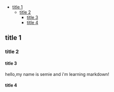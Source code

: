 

- [title 1](#title-1)
    - [title 2](#title-2)
        - [title 3](#title-3)
        - [title 4](#title-4)


## title 1

### title 2

#### title 3

hello,my name is semie and i'm learning markdown!

#### title 4
